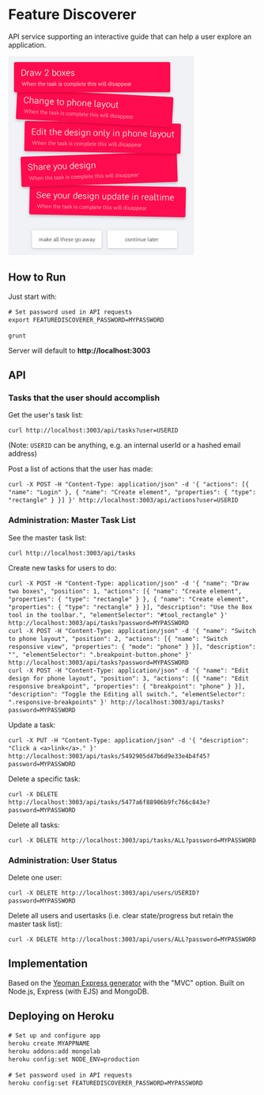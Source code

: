 # Feature Discoverer

API service supporting an interactive guide that can help a user explore an application.

![Feature Discoverer in-app example](example.png)

## How to Run

Just start with:

	# Set password used in API requests
	export FEATUREDISCOVERER_PASSWORD=MYPASSWORD

	grunt

Server will default to **http://localhost:3003**

## API

### Tasks that the user should accomplish

Get the user's task list:

	curl http://localhost:3003/api/tasks?user=USERID

(Note: `USERID` can be anything, e.g. an internal userId or a hashed email address)

Post a list of actions that the user has made:

	curl -X POST -H "Content-Type: application/json" -d '{ "actions": [{ "name": "Login" }, { "name": "Create element", "properties": { "type": "rectangle" } }] }' http://localhost:3003/api/actions?user=USERID

### Administration: Master Task List

See the master task list:

	curl http://localhost:3003/api/tasks

Create new tasks for users to do:

	curl -X POST -H "Content-Type: application/json" -d '{ "name": "Draw two boxes", "position": 1, "actions": [{ "name": "Create element", "properties": { "type": "rectangle" } }, { "name": "Create element", "properties": { "type": "rectangle" } }], "description": "Use the Box tool in the toolbar.", "elementSelector": "#tool_rectangle" }' http://localhost:3003/api/tasks?password=MYPASSWORD
	curl -X POST -H "Content-Type: application/json" -d '{ "name": "Switch to phone layout", "position": 2, "actions": [{ "name": "Switch responsive view", "properties": { "mode": "phone" } }], "description": "", "elementSelector": ".breakpoint-button.phone" }' http://localhost:3003/api/tasks?password=MYPASSWORD
	curl -X POST -H "Content-Type: application/json" -d '{ "name": "Edit design for phone layout", "position": 3, "actions": [{ "name": "Edit responsive breakpoint", "properties": { "breakpoint": "phone" } }], "description": "Toggle the Editing all switch.", "elementSelector": ".responsive-breakpoints" }' http://localhost:3003/api/tasks?password=MYPASSWORD

Update a task:

	curl -X PUT -H "Content-Type: application/json" -d '{ "description": "Click a <a>link</a>." }' http://localhost:3003/api/tasks/5492905d47b6d9e33e4b4f45?password=MYPASSWORD

Delete a specific task:

	curl -X DELETE http://localhost:3003/api/tasks/5477a6f88906b9fc766c843e?password=MYPASSWORD

Delete all tasks:

	curl -X DELETE http://localhost:3003/api/tasks/ALL?password=MYPASSWORD

### Administration: User Status

Delete one user:

	curl -X DELETE http://localhost:3003/api/users/USERID?password=MYPASSWORD

Delete all users and usertasks (i.e. clear state/progress but retain the master task list):

	curl -X DELETE http://localhost:3003/api/users/ALL?password=MYPASSWORD

## Implementation

Based on the [Yeoman Express generator](https://github.com/petecoop/generator-express) with the "MVC" option.
Built on Node.js, Express (with EJS) and MongoDB.

## Deploying on Heroku

	# Set up and configure app
	heroku create MYAPPNAME
	heroku addons:add mongolab
	heroku config:set NODE_ENV=production

	# Set password used in API requests
	heroku config:set FEATUREDISCOVERER_PASSWORD=MYPASSWORD